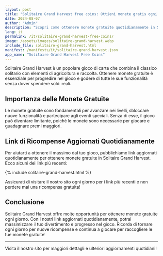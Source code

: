 ```yaml
---
layout: post
title: "Solitaire Grand Harvest free coins: Ottieni monete gratis ogni giorno"
date: 2024-08-07
author: "Admin"
description: "Scopri come ottenere monete gratuite quotidianamente in Solitaire Grand Harvest. Visita per link aggiornati giornalmente."
lang: it
permalink: /it/solitaire-grand-harvest-free-coins/
image: /assets/images/solitaire-grand-harvest.webp
include_file: solitaire-grand-harvest.html
manifest: /manifests/it/solitaire-grand-harvest.json
app_name: "Solitaire Grand Harvest Free Coins"
---
```


Solitaire Grand Harvest è un popolare gioco di carte che combina il classico solitario con elementi di agricoltura e raccolta. Ottenere monete gratuite è essenziale per progredire nel gioco e godere di tutte le sue funzionalità senza dover spendere soldi reali.

## Importanza delle Monete Gratuite

Le monete gratuite sono fondamentali per avanzare nei livelli, sbloccare nuove funzionalità e partecipare agli eventi speciali. Senza di esse, il gioco può diventare limitante, poiché le monete sono necessarie per giocare e guadagnare premi maggiori.

## Link di Ricompense Aggiornati Quotidianamente

Per aiutarti a ottenere il massimo dal tuo gioco, pubblichiamo link aggiornati quotidianamente per ottenere monete gratuite in Solitaire Grand Harvest. Ecco alcuni dei link più recenti:

{% include solitaire-grand-harvest.html %}

Assicurati di visitare il nostro sito ogni giorno per i link più recenti e non perdere mai una ricompensa gratuita!

## Conclusione

Solitaire Grand Harvest offre molte opportunità per ottenere monete gratuite ogni giorno. Con i nostri link aggiornati quotidianamente, potrai massimizzare il tuo divertimento e progresso nel gioco. Ricorda di tornare ogni giorno per nuove ricompense e continua a giocare per raccogliere le tue monete gratuite!

---

Visita il nostro sito per maggiori dettagli e ulteriori aggiornamenti quotidiani!